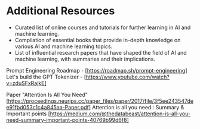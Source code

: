 # Additional Resources

- Curated list of online courses and tutorials for further learning in AI and machine learning.
- Compilation of essential books that provide in-depth knowledge on various AI and machine learning topics.
- List of influential research papers that have shaped the field of AI and machine learning, with summaries and their implications.

Prompt Engineering Roadmap - [https://roadmap.sh/prompt-engineering]
Let's build the GPT Tokenizer - [https://www.youtube.com/watch?v=zduSFxRajkE]

Paper "Attention Is All You Need" [https://proceedings.neurips.cc/paper_files/paper/2017/file/3f5ee243547dee91fbd053c1c4a845aa-Paper.pdf]
Attention is all you need:: Summary & Important points [https://medium.com/@thedatabeast/attention-is-all-you-need-summary-important-points-40769b99d6f8]